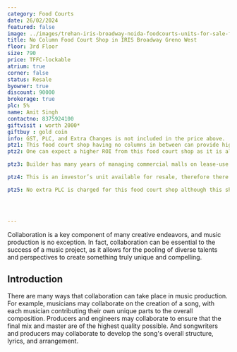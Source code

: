 ```yaml
---
category: Food Courts
date: 26/02/2024
featured: false
image: ../images/trehan-iris-broadway-noida-foodcourts-units-for-sale-ffs05.webp
title: No Column Food Court Shop in IRIS Broadway Greno West
floor: 3rd Floor
size: 790
price: TFFC-lockable
atrium: true
corner: false
status: Resale
byowner: true
discount: 90000
brokerage: true
plc: 5%
name: Amit Singh
contactno: 8375924100
giftvisit : worth 2000*
giftbuy : gold coin
info: GST, PLC, and Extra Changes is not included in the price above.
ptz1: This food court shop having no columns in between can provide higher rental yield as its preferred for better kitchen planning and staff management.
ptz2: One can expect a higher ROI from this food court shop as it is also atrium facing, providing higher rental charges for their shops.

ptz3: Builder has many years of managing commercial malls on lease-use model, therefore investors can be assured to have consistent rental income for their investments for a very long period of time.

ptz4: This is an investor’s unit available for resale, therefore there won’t be any brokerage charges.

ptz5: No extra PLC is charged for this food court shop although this shop is atrium facing.




---
```


Collaboration is a key component of many creative endeavors, and music production is no exception. In fact, collaboration can be essential to the success of a music project, as it allows for the pooling of diverse talents and perspectives to create something truly unique and compelling.

## Introduction

There are many ways that collaboration can take place in music production. For example, musicians may collaborate on the creation of a song, with each musician contributing their own unique parts to the overall composition. Producers and engineers may collaborate to ensure that the final mix and master are of the highest quality possible. And songwriters and producers may collaborate to develop the song's overall structure, lyrics, and arrangement.
